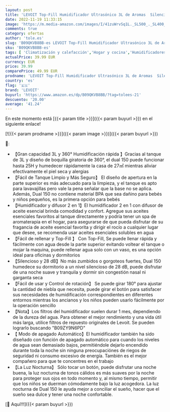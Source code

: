 ```yaml
---
layout: post
title: 'LEVOIT Top-Fill Humidificador Ultrasónico 3L de Aromas  Silencioso < 28dB  Apto para Lavavajillas  Sueño con la Luz Nocturna  Apagado Automático  BPA FREE para Bebés y Plantas  Hogar  Color Blanco'
date: 2022-11-19 11:33:15
image: 'https://m.media-amazon.com/images/I/41zuWrvSq1L._SL500_._SL400_.jpg'
comments: true
category: ofertas
author: 'tole.es'
slug: 'B09QKVB8BB-es LEVOIT Top-Fill Humidificador Ultrasónico 3L de Aromas...'
sku: 'B09QKVB8BB-es'
tags: [ 'Climatización y calefacción','Hogar y cocina','Humidificadores','bebés','levoit','🇪🇸', ]
actualPrice: 39.99 EUR
currency: EUR
price: 39.99
comparePrice: 49.99 EUR
prodname: 'LEVOIT Top-Fill Humidificador Ultrasónico 3L de Aromas  Silencioso < 28dB  Apto para Lavavajillas  Sueño con la Luz Nocturna  Apagado Automático  BPA FREE para Bebés y Plantas  Hogar  Color Blanco'
country: 'es'
flag: '🇪🇸'
brand: 'LEVOIT'
buyurl: 'https://www.amazon.es/dp/B09QKVB8BB/?tag=tolees-21'
descuento: '20.00'
average: '41.24'
---
```


En este momento está [{{< param title >}}]({{< param buyurl >}}) en el siguiente enlace!

[![{{< param prodname >}}]({{< param image >}})]({{< param buyurl >}})

🔎:

- 【Gran capacidad 3L y 360° Humidificación rápida 】Gracias al tanque de 3L y diseño de boquilla giratoria de 360°, el dual 150 puede funcionar hasta 25H y humedecer rápidamente la casa de 27㎡ mientras aliviar efectivamente el piel seca y alergias
- 【Fácil de Tanque Limpio y Más Seguro】 El diseño de apertura en la parte superior es más adecuado para la limpieza, y el tanque es apto para lavavajillas pero vale la pena señalar que la base no se aplica. Además, Dual 150 no contiene material BPA que sea dañino para bebés y niños pequeños, es la primera opción para bebés
- 【Humidificador y difusor 2 en 1】El humidificador 2 en 1 con difusor de aceite esencial brinda comodidad y confort. Agregue sus aceites esenciales favoritos al tanque directamente y podría tener un spa de aromaterapia en el hogar, para asegurarse de que pueda disfrutar de su fragancia de aceite esencial favorita y dirigir el rocío a cualquier lugar que desee, se recomenda usar aceites esenciales solubles en agua
- 【Fácil de rellenar y Top-Fill 】 Con Top-Fill, Se puede llenar rápida y fácilmente con agua desde la parte superior evitando voltear el tanque o mojar la maquina, puede rellenar agua solo con un vaso, es una opción ideal para oficinas y dormitorios
- 【Silencioso y 28 dB】No más zumbidos o gorgoteos fuertes, Dual 150 humedece su dormitorio a un nivel silencioso de 28 dB, puede disfrutar de una noche suave y tranquila y dormir sin congestión nasal ni garganta seca
- 【Fácil de usar y Control de rotación】 Se puede girar 180° para ajustar la cantidad de niebla que necesita, puede girar el botón para satisfacer sus necesidades de humidificación correspondientes en diferentes entornos mientras los ancianos y los niños pueden usarlo fácilmente por la operación sencillo
- 【Nota】Los filtros del humidificador suelen durar 1 mes, dependiendo de la dureza del agua. Para obtener el mejor rendimiento y una vida útil más larga, utilice filtros de repuesto originales de Levoit. Se pueden lograrlo buscando "B09ZY9N6PD"
- 【 Modo de apagado Automático】El humidificador también ha sido diseñado con función de apagado automático para cuando los niveles de agua sean demasiado bajos, permitiéndole dejarlo encendido durante toda la noche sin ninguna preocupaciónes de riegos de seguridad ni consumo excesivo de energía. También es el mejor compañero para que te concentres en el trabajo
- 【La Luz Nocturna】 Sólo tocar un botón, puede disfrutar una noche buena, la luz nocturna de tonos cálidos es más suaves por la noche para proteger sus ojos en todo momento y, al mismo tiempo, permitir que los niños se duerman cómodamente bajo la luz acogedora. La luz nocturna de Dual 150 le ayuda mejor a conciliar el sueño, hacer que el sueño sea dulce y tener una noche confortable.

[🛒 Aquí!!!]({{< param buyurl >}})
